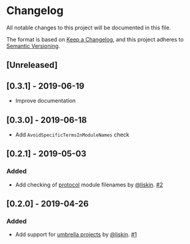 # Changelog

All notable changes to this project will be documented in this file.

The format is based on [Keep a Changelog](https://keepachangelog.com/en/1.0.0/), and this project adheres to [Semantic Versioning](https://semver.org/spec/v2.0.0.html).

## [Unreleased]

## [0.3.1] - 2019-06-19

- Improve documentation

## [0.3.0] - 2019-06-18

- Add `AvoidSpecificTermsInModuleNames` check

## [0.2.1] - 2019-05-03

### Added

- Add checking of [protocol](https://elixir-lang.org/getting-started/protocols.html) module filenames by [@liskin](https://github.com/liskin). [#2](https://github.com/mirego/credo_filename_consistency/pull/2)

## [0.2.0] - 2019-04-26

### Added

- Add support for [umbrella projects](https://elixir-lang.org/getting-started/mix-otp/dependencies-and-umbrella-projects.html#umbrella-projects) by [@liskin](https://github.com/liskin). [#1](https://github.com/mirego/credo_filename_consistency/pull/1)
